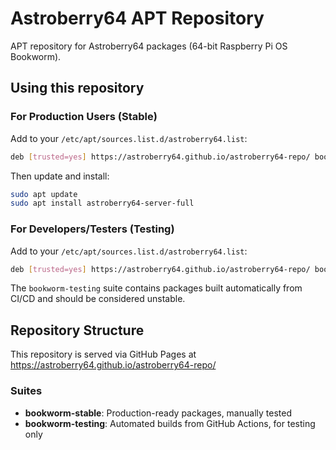 # Astroberry64 APT Repository

APT repository for Astroberry64 packages (64-bit Raspberry Pi OS Bookworm).

## Using this repository

### For Production Users (Stable)

Add to your `/etc/apt/sources.list.d/astroberry64.list`:

```bash
deb [trusted=yes] https://astroberry64.github.io/astroberry64-repo/ bookworm-stable main
```

Then update and install:

```bash
sudo apt update
sudo apt install astroberry64-server-full
```

### For Developers/Testers (Testing)

Add to your `/etc/apt/sources.list.d/astroberry64.list`:

```bash
deb [trusted=yes] https://astroberry64.github.io/astroberry64-repo/ bookworm-testing main
```

The `bookworm-testing` suite contains packages built automatically from CI/CD and should be considered unstable.

## Repository Structure

This repository is served via GitHub Pages at https://astroberry64.github.io/astroberry64-repo/

### Suites

- **bookworm-stable**: Production-ready packages, manually tested
- **bookworm-testing**: Automated builds from GitHub Actions, for testing only
